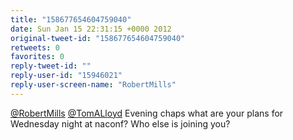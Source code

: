```yaml
---
title: "158677654604759040"
date: Sun Jan 15 22:31:15 +0000 2012
original-tweet-id: "158677654604759040"
retweets: 0
favorites: 0
reply-tweet-id: ""
reply-user-id: "15946021"
reply-user-screen-name: "RobertMills"
---
```

<a href="https://twitter.com/RobertMills">@RobertMills</a> <a href="https://twitter.com/TomALloyd">@TomALloyd</a> Evening chaps what are your plans for Wednesday night at naconf? Who else is joining you?
